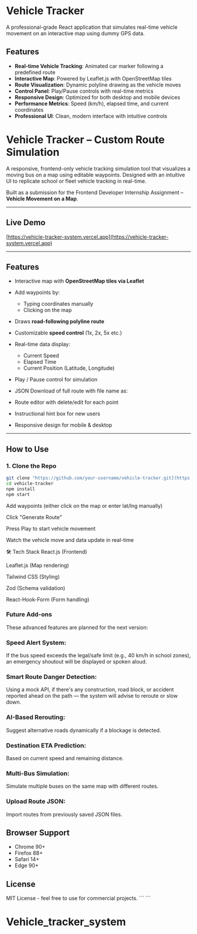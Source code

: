 # Vehicle Tracker

A professional-grade React application that simulates real-time vehicle movement on an interactive map using dummy GPS data.

## Features

- **Real-time Vehicle Tracking**: Animated car marker following a predefined route
- **Interactive Map**: Powered by Leaflet.js with OpenStreetMap tiles
- **Route Visualization**: Dynamic polyline drawing as the vehicle moves
- **Control Panel**: Play/Pause controls with real-time metrics
- **Responsive Design**: Optimized for both desktop and mobile devices
- **Performance Metrics**: Speed (km/h), elapsed time, and current coordinates
- **Professional UI**: Clean, modern interface with intuitive controls

#  Vehicle Tracker – Custom Route Simulation

A responsive, frontend-only vehicle tracking simulation tool that visualizes a moving bus on a map using editable waypoints. Designed with an intuitive UI to replicate school or fleet vehicle tracking in real-time.

Built as a submission for the Frontend Developer Internship Assignment – **Vehicle Movement on a Map**.

---

##  Live Demo

 [https://vehicle-tracker-system.vercel.app](https://vehicle-tracker-system.vercel.app)

---

## Features

- Interactive map with **OpenStreetMap tiles via Leaflet**
- Add waypoints by:
  - Typing coordinates manually
  - Clicking on the map
- Draws **road-following polyline route**
- Customizable **speed control** (1x, 2x, 5x etc.)
- Real-time data display:
  - Current Speed
  - Elapsed Time
  - Current Position (Latitude, Longitude)
- Play / Pause control for simulation
- JSON Download of full route with file name as:

- Route editor with delete/edit for each point
- Instructional hint box for new users
- Responsive design for mobile & desktop

---

##  How to Use

### 1. Clone the Repo

```bash
git clone "https://github.com/your-username/vehicle-tracker.git](https://github.com/Thebinary110/Vehicle_tracker_system.git"
cd vehicle-tracker
npm install
npm start

```

Add waypoints (either click on the map or enter lat/lng manually)

Click "Generate Route"

Press Play to start vehicle movement

Watch the vehicle move and data update in real-time

🛠️ Tech Stack
React.js (Frontend)

Leaflet.js (Map rendering)

Tailwind CSS (Styling)

Zod (Schema validation)

React-Hook-Form (Form handling)

### Future Add-ons
These advanced features are planned for the next version:

### Speed Alert System:
If the bus speed exceeds the legal/safe limit (e.g., 40 km/h in school zones), an emergency shoutout will be displayed or spoken aloud.

### Smart Route Danger Detection:
Using a mock API, if there's any construction, road block, or accident reported ahead on the path — the system will advise to reroute or slow down.

### AI-Based Rerouting:
Suggest alternative roads dynamically if a blockage is detected.

### Destination ETA Prediction:
Based on current speed and remaining distance.

### Multi-Bus Simulation:
Simulate multiple buses on the same map with different routes.

### Upload Route JSON:
Import routes from previously saved JSON files.

## Browser Support

- Chrome 90+
- Firefox 88+
- Safari 14+
- Edge 90+

## License

MIT License - feel free to use for commercial projects.
\`\`\`
\`\`\`
# Vehicle_tracker_system
